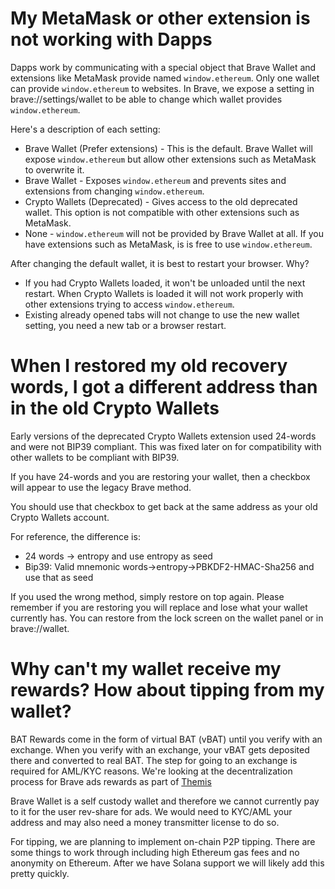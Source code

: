 # My MetaMask or other extension is not working with Dapps

Dapps work by communicating with a special object that Brave Wallet and extensions like MetaMask provide named `window.ethereum`.
Only one wallet can provide `window.ethereum` to websites.
In Brave, we expose a setting in brave://settings/wallet to be able to change which wallet provides `window.ethereum`.

Here's a description of each setting:
- Brave Wallet (Prefer extensions) - This is the default. Brave Wallet will expose `window.ethereum` but allow other extensions such as MetaMask to overwrite it.
- Brave Wallet - Exposes `window.ethereum` and prevents sites and extensions from changing `window.ethereum`.
- Crypto Wallets (Deprecated) - Gives access to the old deprecated wallet. This option is not compatible with other extensions such as MetaMask.
- None - `window.ethereum` will not be provided by Brave Wallet at all. If you have extensions such as MetaMask, is is free to use `window.ethereum`.

After changing the default wallet, it is best to restart your browser. Why?
- If you had Crypto Wallets loaded, it won't be unloaded until the next restart. When Crypto Wallets is loaded it will not work properly with other extensions trying to access `window.ethereum`.
- Existing already opened tabs will not change to use the new wallet setting, you need a new tab or a browser restart.

# When I restored my old recovery words, I got a different address than in the old Crypto Wallets

Early versions of the deprecated Crypto Wallets extension used 24-words and were not BIP39 compliant.
This was fixed later on for compatibility with other wallets to be compliant with BIP39.

If you have 24-words and you are restoring your wallet, then a checkbox will appear to use the legacy Brave method.

You should use that checkbox to get back at the same address as your old Crypto Wallets account.

For reference, the difference is:
- 24 words -> entropy and use entropy as seed
- Bip39: Valid mnemonic words->entropy->PBKDF2-HMAC-Sha256 and use that as seed

If you used the wrong method, simply restore on top again. Please remember if you are restoring you will replace and lose what your wallet currently has.  You can restore from the lock screen on the wallet panel or in brave://wallet. 

# Why can't my wallet receive my rewards? How about tipping from my wallet?

BAT Rewards come in the form of virtual BAT (vBAT) until you verify with an exchange. When you verify with an exchange, your vBAT gets deposited there and converted to real BAT.  The step for going to an exchange is required for AML/KYC reasons. We're looking at the decentralization process for Brave ads rewards as part of [Themis](https://brave.com/themis-rfcc-wrap-up/)

Brave Wallet is a self custody wallet and therefore we cannot currently pay to it for the user rev-share for ads. We would need to KYC/AML your address and may also need a money transmitter license to do so.

For tipping, we are planning to implement on-chain P2P tipping. There are some things to work through including high Ethereum gas fees and no anonymity on Ethereum.  After we have Solana support we will likely add this pretty quickly.